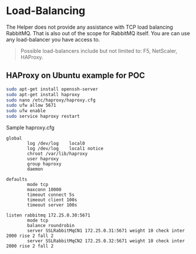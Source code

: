 [title]: # (RabbitMq Load Balancing)
[tags]: # (rabbitmq,load balancing)
[priority]: # (1)

# Load-Balancing

The Helper does not provide any assistance with TCP load balancing RabbitMQ. That is also out of the scope for RabbitMQ itself. You are can use any load-balancer you have access to.

> Possible load-balancers include but not limited to: F5, NetScaler, HAProxy.

## HAProxy on Ubuntu example for POC

```bash				
sudo apt-get install openssh-server
sudo apt-get install haproxy
sudo nano /etc/haproxy/haproxy.cfg
sudo ufw allow 5671
sudo ufw enable
sudo service haproxy restart
```

Sample haproxy.cfg

```
global
        log /dev/log    local0
        log /dev/log    local1 notice
        chroot /var/lib/haproxy
        user haproxy
        group haproxy
        daemon

defaults
        mode tcp
        maxconn 10000
        timeout connect 5s
        timeout client 100s
        timeout server 100s

listen rabbitmq 172.25.0.30:5671
        mode tcp
        balance roundrobin
        server SSLRabbitMqCN1 172.25.0.31:5671 weight 10 check inter 2000 rise 2 fall 2
        server SSLRabbitMqCN2 172.25.0.32:5671 weight 10 check inter 2000 rise 2 fall 2
```
